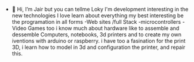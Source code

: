 - 👋 Hi, I’m Jair but you can tellme Loky
I'm development interesting in the new technologies
I love learn about everything
my best interesting be the programation in all forms
-Web sites /full Stack
-microcontrollers
-Video Games
too i know much about hardware like to assemble and dessemble Computers, notebooks, 3d printers 
and to create my own iventions with arduino or raspberry.
i have too a fasination for the print 3D, i learn how to model in 3d and configuration the printer, and repair this.


